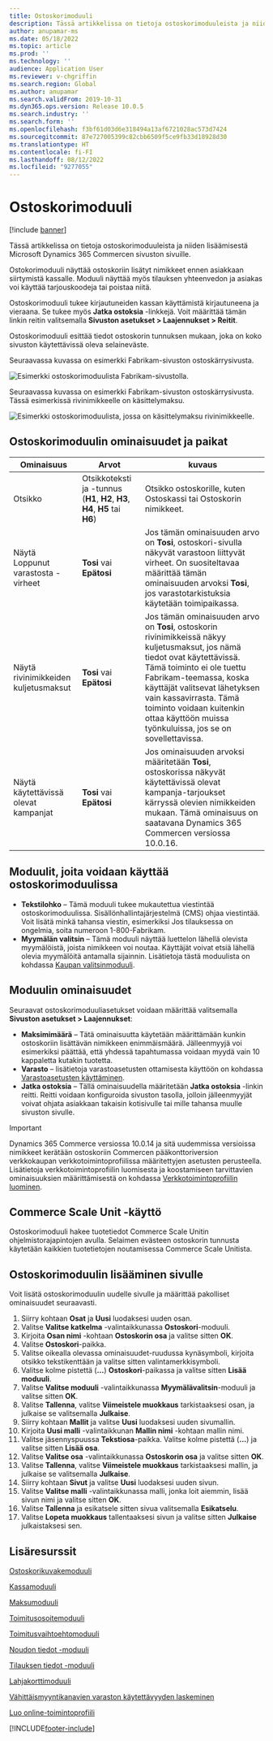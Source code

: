```yaml
---
title: Ostoskorimoduuli
description: Tässä artikkelissa on tietoja ostoskorimoduuleista ja niiden lisäämisestä Microsoft Dynamics 365 Commercen sivuston sivuille.
author: anupamar-ms
ms.date: 05/18/2022
ms.topic: article
ms.prod: ''
ms.technology: ''
audience: Application User
ms.reviewer: v-chgriffin
ms.search.region: Global
ms.author: anupamar
ms.search.validFrom: 2019-10-31
ms.dyn365.ops.version: Release 10.0.5
ms.search.industry: ''
ms.search.form: ''
ms.openlocfilehash: f3bf61d03d6e318494a13af6721028ac573d7424
ms.sourcegitcommit: 87e727005399c82cbb6509f5ce9fb33d18928d30
ms.translationtype: HT
ms.contentlocale: fi-FI
ms.lasthandoff: 08/12/2022
ms.locfileid: "9277055"
---
```

# <a name="cart-module"></a>Ostoskorimoduuli

[!include [banner](includes/banner.md)]

Tässä artikkelissa on tietoja ostoskorimoduuleista ja niiden lisäämisestä Microsoft Dynamics 365 Commercen sivuston sivuille.

Ostokorimoduuli näyttää ostoskoriin lisätyt nimikkeet ennen asiakkaan siirtymistä kassalle. Moduuli näyttää myös tilauksen yhteenvedon ja asiakas voi käyttää tarjouskoodeja tai poistaa niitä.

Ostoskorimoduuli tukee kirjautuneiden kassan käyttämistä kirjautuneena ja vieraana. Se tukee myös **Jatka ostoksia** -linkkejä. Voit määrittää tämän linkin reitin valitsemalla **Sivuston asetukset \> Laajennukset \> Reitit**.

Ostoskorimoduuli esittää tiedot ostoskorin tunnuksen mukaan, joka on koko sivuston käytettävissä oleva selaineväste. 

Seuraavassa kuvassa on esimerkki Fabrikam-sivuston ostoskärrysivusta.

![Esimerkki ostoskorimoduulista Fabrikam-sivustolla.](./media/cart2.PNG)

Seuraavassa kuvassa on esimerkki Fabrikam-sivuston ostoskärrysivusta. Tässä esimerkissä rivinimikkeelle on käsittelymaksu.

![Esimerkki ostoskorimoduulista, jossa on käsittelymaksu rivinimikkeelle.](./media/ecommerce-handling-fee.png)

## <a name="cart-module-properties-and-slots"></a>Ostoskorimoduulin ominaisuudet ja paikat

| Ominaisuus | Arvot | kuvaus |
|----------------|--------|-------------|
| Otsikko | Otsikkoteksti ja -tunnus (**H1**, **H2**, **H3**, **H4**, **H5** tai **H6**) | Otsikko ostoskorille, kuten Ostoskassi tai Ostoskorin nimikkeet. |
| Näytä Loppunut varastosta -virheet | **Tosi** vai **Epätosi** | Jos tämän ominaisuuden arvo on **Tosi**, ostoskori-sivulla näkyvät varastoon liittyvät virheet. On suositeltavaa määrittää tämän ominaisuuden arvoksi **Tosi**, jos varastotarkistuksia käytetään toimipaikassa. |
| Näytä rivinimikkeiden kuljetusmaksut | **Tosi** vai **Epätosi** | Jos tämän ominaisuuden arvo on **Tosi**, ostoskorin rivinimikkeissä näkyy kuljetusmaksut, jos nämä tiedot ovat käytettävissä. Tämä toiminto ei ole tuettu Fabrikam-teemassa, koska käyttäjät valitsevat lähetyksen vain kassavirrasta. Tämä toiminto voidaan kuitenkin ottaa käyttöön muissa työnkuluissa, jos se on sovellettavissa. |
| Näytä käytettävissä olevat kampanjat| **Tosi** vai **Epätosi** | Jos ominaisuuden arvoksi määritetään **Tosi**, ostoskorissa näkyvät käytettävissä olevat kampanja-tarjoukset kärryssä olevien nimikkeiden mukaan. Tämä ominaisuus on saatavana Dynamics 365 Commercen versiossa 10.0.16. |

## <a name="modules-that-can-be-used-in-a-cart-module"></a>Moduulit, joita voidaan käyttää ostoskorimoduulissa

- **Tekstilohko** – Tämä moduuli tukee mukautettua viestintää ostoskorimoduulissa. Sisällönhallintajärjestelmä (CMS) ohjaa viestintää. Voit lisätä minkä tahansa viestin, esimerkiksi Jos tilauksessa on ongelmia, soita numeroon 1-800-Fabrikam.
- **Myymälän valitsin** – Tämä moduuli näyttää luettelon lähellä olevista myymälöistä, joista nimikkeen voi noutaa. Käyttäjät voivat etsiä lähellä olevia myymälöitä antamalla sijainnin. Lisätietoja tästä moduulista on kohdassa [Kaupan valitsinmoduuli](store-selector.md).

## <a name="module-properties"></a>Moduulin ominaisuudet

Seuraavat ostoskorimoduuliasetukset voidaan määrittää valitsemalla **Sivuston asetukset \> Laajennukset**:

- **Maksimimäärä** – Tätä ominaisuutta käytetään määrittämään kunkin ostoskoriin lisättävän nimikkeen enimmäismäärä. Jälleenmyyjä voi esimerkiksi päättää, että yhdessä tapahtumassa voidaan myydä vain 10 kappaletta kutakin tuotetta.
- **Varasto** – lisätietoja varastoasetusten ottamisesta käyttöön on kohdassa [Varastoasetusten käyttäminen](inventory-settings.md).
- **Jatka ostoksia** – Tällä ominaisuudella määritetään **Jatka ostoksia** -linkin reitti. Reitti voidaan konfiguroida sivuston tasolla, jolloin jälleenmyyjät voivat ohjata asiakkaan takaisin kotisivulle tai mille tahansa muulle sivuston sivulle.

> [!IMPORTANT]
> Dynamics 365 Commerce versiossa 10.0.14 ja sitä uudemmissa versioissa nimikkeet kerätään ostoskoriin Commercen pääkonttoriversion verkkokaupan verkkotoimintoprofiilissa määritettyjen asetusten perusteella. Lisätietoja verkkotoimintoprofiilin luomisesta ja koostamiseen tarvittavien ominaisuuksien määrittämisestä on kohdassa [Verkkotoimintoprofiilin luominen](online-functionality-profile.md).

## <a name="commerce-scale-unit-interaction"></a>Commerce Scale Unit -käyttö

Ostoskorimoduuli hakee tuotetiedot Commerce Scale Unitin ohjelmistorajapintojen avulla. Selaimen evästeen ostoskorin tunnusta käytetään kaikkien tuotetietojen noutamisessa Commerce Scale Unitista.

## <a name="add-a-cart-module-to-a-page"></a>Ostoskorimoduulin lisääminen sivulle

Voit lisätä ostoskorimoduulin uudelle sivulle ja määrittää pakolliset ominaisuudet seuraavasti.

1. Siirry kohtaan **Osat** ja **Uusi** luodaksesi uuden osan.
1. Valitse **Valitse katkelma** -valintaikkunassa **Ostoskori**-moduuli.
1. Kirjoita **Osan nimi** -kohtaan **Ostoskorin osa** ja valitse sitten **OK**.
1. Valitse **Ostoskori**-paikka.
1. Valitse oikealla olevassa ominaisuudet-ruudussa kynäsymboli, kirjoita otsikko tekstikenttään ja valitse sitten valintamerkkisymboli.
1. Valitse kolme pistettä (**...**) **Ostoskori**-paikassa ja valitse sitten **Lisää moduuli**.
1. Valitse **Valitse moduuli** -valintaikkunassa **Myymälävalitsin**-moduuli ja valitse sitten **OK**.
1. Valitse **Tallenna**, valitse **Viimeistele muokkaus** tarkistaaksesi osan, ja julkaise se valitsemalla **Julkaise**.
1. Siirry kohtaan **Mallit** ja valitse **Uusi** luodaksesi uuden sivumallin.
1. Kirjoita **Uusi malli** -valintaikkunan **Mallin nimi** -kohtaan mallin nimi.
1. Valitse jäsennyspuussa **Tekstiosa**-paikka. Valitse kolme pistettä (**...**) ja valitse sitten **Lisää osa**.
1. Valitse **Valitse osa** -valintaikkunassa **Ostoskorin osa** ja valitse sitten **OK**.
1. Valitse **Tallenna**, valitse **Viimeistele muokkaus** tarkistaaksesi mallin, ja julkaise se valitsemalla **Julkaise**.
1. Siirry kohtaan **Sivut** ja valitse **Uusi** luodaksesi uuden sivun.
1. Valitse **Valitse malli** -valintaikkunassa malli, jonka loit aiemmin, lisää sivun nimi ja valitse sitten **OK**.
1. Valitse **Tallenna** ja esikatsele sitten sivua valitsemalla **Esikatselu**.
1. Valitse **Lopeta muokkaus** tallentaaksesi sivun ja valitse sitten **Julkaise** julkaistaksesi sen.

## <a name="additional-resources"></a>Lisäresurssit

[Ostoskorikuvakemoduuli](cart-icon-module.md)

[Kassamoduuli](add-checkout-module.md)

[Maksumoduuli](payment-module.md)

[Toimitusosoitemoduuli](ship-address-module.md)

[Toimitusvaihtoehtomoduuli](delivery-options-module.md)

[Noudon tiedot -moduuli](pickup-info-module.md)

[Tilauksen tiedot -moduuli](order-confirmation-module.md)

[Lahjakorttimoduuli](add-giftcard.md)

[Vähittäismyyntikanavien varaston käytettävyyden laskeminen](calculated-inventory-retail-channels.md)

[Luo online-toimintoprofiili](online-functionality-profile.md)


[!INCLUDE[footer-include](../includes/footer-banner.md)]
